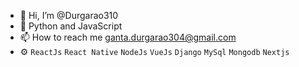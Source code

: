 - 👋 Hi, I’m @Durgarao310
- 💞️ Python and JavaScript
- 📫 How to reach me ganta.durgarao304@gmail.com
- :gear: `ReactJs` `React Native` `NodeJs` `VueJs` `Django` `MySql` `Mongodb` `Nextjs`

<!---
Durgarao310/Durgarao310 is a ✨ special ✨ repository because its `README.md` (this file) appears on your GitHub profile.
You can click the Preview link to take a look at your changes.
--->
